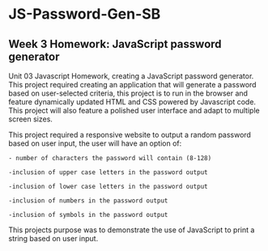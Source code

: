 # JS-Password-Gen-SB

## Week 3 Homework: JavaScript password generator

Unit 03 Javascript Homework, creating a JavaScript password generator. This project required creating an application that will generate a password based on user-selected criteria, this
project is to run in the browser and feature dynamically updated HTML and CSS powered by Javascript code. This project will also feature a polished user interface and adapt to multiple screen sizes.

This project required a responsive website to output a random password based on user input, the user will have an option of:

    - number of characters the password will contain (8-128)

    -inclusion of upper case letters in the password output

    -inclusion of lower case letters in the password output

    -inclusion of numbers in the password output

    -inclusion of symbols in the password output

This projects purpose was to demonstrate the use of JavaScript to print a string based on user input. 
